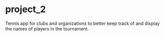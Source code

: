 # project_2
Tennis app for clubs and organizations to better keep track of and display the names of players in the tournament.
